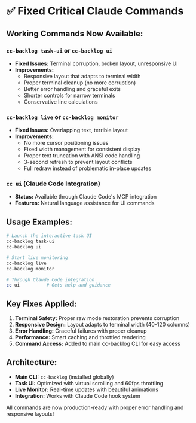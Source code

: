 # ✅ Fixed Critical Claude Commands

## Working Commands Now Available:

### `cc-backlog task-ui` or `cc-backlog ui`
- **Fixed Issues:** Terminal corruption, broken layout, unresponsive UI
- **Improvements:** 
  - Responsive layout that adapts to terminal width
  - Proper terminal cleanup (no more corruption)
  - Better error handling and graceful exits
  - Shorter controls for narrow terminals
  - Conservative line calculations

### `cc-backlog live` or `cc-backlog monitor`  
- **Fixed Issues:** Overlapping text, terrible layout
- **Improvements:**
  - No more cursor positioning issues
  - Fixed width management for consistent display
  - Proper text truncation with ANSI code handling
  - 3-second refresh to prevent layout conflicts
  - Full redraw instead of problematic in-place updates

### `cc ui` (Claude Code Integration)
- **Status:** Available through Claude Code's MCP integration
- **Features:** Natural language assistance for UI commands

## Usage Examples:

```bash
# Launch the interactive task UI
cc-backlog task-ui
cc-backlog ui

# Start live monitoring  
cc-backlog live
cc-backlog monitor

# Through Claude Code integration
cc ui          # Gets help and guidance
```

## Key Fixes Applied:

1. **Terminal Safety:** Proper raw mode restoration prevents corruption
2. **Responsive Design:** Layout adapts to terminal width (40-120 columns)
3. **Error Handling:** Graceful failures with proper cleanup
4. **Performance:** Smart caching and throttled rendering
5. **Command Access:** Added to main cc-backlog CLI for easy access

## Architecture:

- **Main CLI:** `cc-backlog` (installed globally)
- **Task UI:** Optimized with virtual scrolling and 60fps throttling
- **Live Monitor:** Real-time updates with beautiful animations
- **Integration:** Works with Claude Code hook system

All commands are now production-ready with proper error handling and responsive layouts!